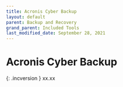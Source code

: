 ```yaml
---
title: Acronis Cyber Backup
layout: default
parent: Backup and Recovery
grand_parent: Included Tools
last_modified_date: September 28, 2021
---
```


# Acronis Cyber Backup

{: .incversion }
xx.xx

